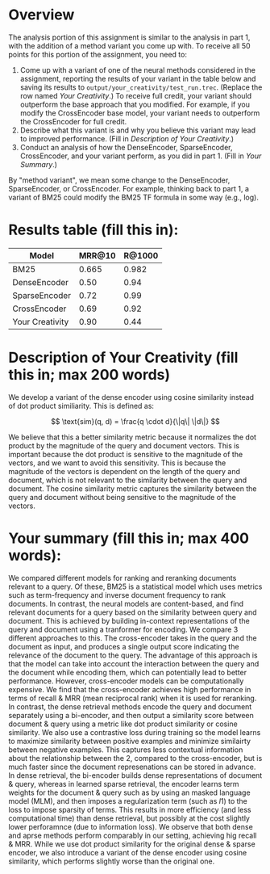 # Overview
The analysis portion of this assignment is similar to the analysis in part 1, with the addition of a method variant you come up with.
To receive all 50 points for this portion of the assignment, you need to:
1. Come up with a variant of one of the neural methods considered in the assignment, reporting the results of your variant in the table below and saving its results to `output/your_creativity/test_run.trec`. (Replace the row named _Your Creativity_.) To receive full credit, your variant should outperform the base approach that you modified. For example, if you modify the CrossEncoder base model, your variant needs to outperform the CrossEncoder for full credit.
2. Describe what this variant is and why you believe this variant may lead to improved performance. (Fill in _Description of Your Creativity_.)
3. Conduct an analysis of how the DenseEncoder, SparseEncoder, CrossEncoder, and your variant perform, as you did in part 1. (Fill in _Your Summary_.)

By "method variant", we mean some change to the DenseEncoder, SparseEncoder, or CrossEncoder. For example, thinking back to part 1, a variant of BM25 could modify the BM25 TF formula in some way (e.g., log).

# Results table (fill this in):

| Model                | MRR@10     | R@1000      |
|----------------------|------------|-------------|
|     BM25             |  0.665     |   0.982     |   
|     DenseEncoder     |  0.50        |   0.94        |   
|     SparseEncoder    |  0.72         |   0.99       |  
|     CrossEncoder     |  0.69      |   0.92      |
|     Your Creativity  |  0.90        |   0.44         |  

# Description of Your Creativity (fill this in; max 200 words)
We develop a variant of the dense encoder using cosine similarity instead of dot product similiarity. This is defined as:

$$ \text{sim}(q, d) = \frac{q \cdot d}{\|q\| \|d\|} $$

We believe that this a better similarity metric because it normalizes the dot product by the magnitude of the query and document vectors. This is important because the dot product is sensitive to the magnitude of the vectors, and we want to avoid this sensitivity. This is because the magnitude of the vectors is dependent on the length of the query and document, which is not relevant to the similarity between the query and document. The cosine similarity metric captures the similarity between the query and document without being sensitive to the magnitude of the vectors.

# Your summary (fill this in; max 400 words):

We compared different models for ranking and reranking documents relevant to a query. Of these, BM25 is a statistical model which uses metrics such as term-frequency and inverse document frequency to rank documents. In contrast, the neural models are content-based, and find relevant documents for a query based on the similarity between query and document. This is achieved by building in-context representations of the query and document using a tranformer for encoding. 
We compare 3 different approaches to this. The cross-encoder takes in the query and the document as input, and produces a single output score indicating the relevance of the document to the query. The advantage of this approach is that the model can take into account the interaction between the query and the document while encoding them, which can potentially lead to better performance. However, cross-encoder models can be computationally expensive. We find that the cross-encoder achieves high performance in terms of recall & MRR (mean reciprocal rank) when it is used for reranking. In contrast, the dense retrieval methods encode the query and document separately using a bi-encoder, and then output a similarity score between document & query using a metric like dot product similarity or cosine similarity. We also use a contrastive loss during training so the model learns to maximize similarity between positive examples and minimize similairty between negative examples. This captures less contextual information about the relationship between the 2, compared to the cross-encoder, but is much faster since the document represenations can be stored in advance. In dense retrieval, the bi-encoder builds dense representations of document & query, whereas in learned sparse retrieval, the encoder learns term weights for the document & query such as by using an masked language model (MLM), and then imposes a regularization term (such as $l1$) to the loss to impose sparsity of terms. This results in more efficiency (and less computational time) than dense retrieval, but possibly at the cost slightly lower perforamnce (due to information loss). We observe that both dense and aprse methods perform comparably in our setting, achieving hig recall & MRR. While we use dot product similarity for the original dense & sparse encoder, we also introduce a variant of the dense encoder using cosine similarity, which performs slightly worse than the original one.
